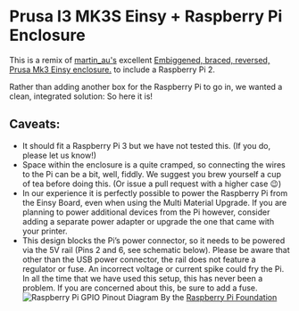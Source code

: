 # Prusa I3 MK3S Einsy + Raspberry Pi Enclosure

This is a remix of [martin_au's](https://www.thingiverse.com/martin_au) excellent [Embiggened, braced, reversed, Prusa Mk3 Einsy enclosure.](https://www.thingiverse.com/thing:3424832) to include a Raspberry Pi 2.

Rather than adding another box for the Raspberry Pi to go in, we wanted a clean, integrated solution: So here it is!

## Caveats:

- It should fit a Raspberry Pi 3 but we have not tested this. (If you do, please let us know!)
- Space within the enclosure is a quite cramped, so connecting the wires to the Pi can be a bit, well, fiddly. We suggest you brew yourself a cup of tea before doing this. (Or issue a pull request with a higher case 😉)
- In our experience it is perfectly possible to power the Raspberry Pi from the Einsy Board, even when using the Multi Material Upgrade. If you are planning to power additional devices from the Pi however, consider adding a separate power adapter or upgrade the one that came with your printer.
- This design blocks the Pi’s power connector, so it needs to be powered via the 5V rail (Pins 2 and 6, see schematic below). Please be aware that other than the USB power connector, the rail does not feature a regulator or fuse. An incorrect voltage or current spike could fry the Pi. In all the time that we have used this setup, this has never been a problem. If you are concerned about this, be sure to add a fuse.
  ![Raspberry Pi GPIO Pinout Diagram](https://github.com/ksasaHQ/Prusa-Enclosure-Raspberry-Pi/raw/master/images/GPIO-Pinout-Diagram.jpg "Raspberry Pi GPIO Pinout Diagram")
  By the [Raspberry Pi Foundation](https://www.raspberrypi.org/documentation/usage/gpio/)
